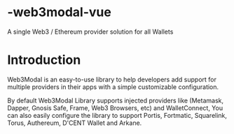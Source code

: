 # -web3modal-vue
A single Web3 / Ethereum provider solution for all Wallets
# Introduction
Web3Modal is an easy-to-use library to help developers add support for multiple providers in their apps with a simple customizable configuration.

By default Web3Modal Library supports injected providers like (Metamask, Dapper, Gnosis Safe, Frame, Web3 Browsers, etc) and WalletConnect, You can also easily configure the library to support Portis, Fortmatic, Squarelink, Torus, Authereum, D'CENT Wallet and Arkane.
